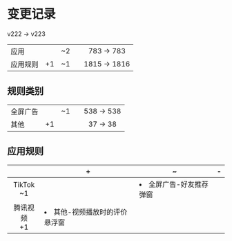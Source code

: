 # 变更记录

v222 -> v223

||||||
|-|:-:|:-:|:-:|:-:|
|应用||~2||783 -> 783|
|应用规则|+1|~1||1815 -> 1816|

## 规则类别

||||||
|-|:-:|:-:|:-:|:-:|
|全屏广告||~1||538 -> 538|
|其他|+1|||37 -> 38|

## 应用规则

||+|~|-|
|:-:|-|-|-|
|TikTok<br>~1||<li>全屏广告-好友推荐弹窗||
|腾讯视频<br>+1|<li>其他-视频播放时的评价悬浮窗|||
